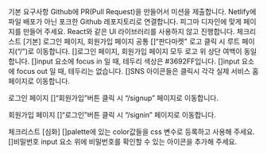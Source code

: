 기본 요구사항
Github에 PR(Pull Request)을 만들어서 미션을 제출합니다.
Netlify에 파일 배포가 아닌 포크한 Github 레포지토리로 연결합니다.
피그마 디자인에 맞게 페이지를 만들어 주세요.
React와 같은 UI 라이브러리를 사용하지 않고 진행합니다.
체크리스트 [기본]
로그인 페이지, 회원가입 페이지 공통
[]“판다마켓" 로고 클릭 시 루트 페이지(“/”)로 이동합니다.
[]로그인 페이지, 회원가입 페이지 모두 로고 위 상단 여백이 동일합니다.
[]input 요소에 focus in 일 때, 테두리 색상은 #3692FF입니다.
[]input 요소에 focus out 일 때, 테두리는 없습니다.
[]SNS 아이콘들은 클릭시 각각 실제 서비스 홈페이지로 이동합니다.

로그인 페이지
[]“회원가입”버튼 클릭 시 “/signup” 페이지로 이동합니다.

회원가입 페이지
[]“로그인”버튼 클릭 시 “/signin” 페이지로 이동합니다.

체크리스트 [심화]
[]palette에 있는 color값들을 css 변수로 등록하고 사용해 주세요.
[]비밀번호 input 요소 위에 비밀번호를 확인할 수 있는 아이콘을 추가해 주세요.
